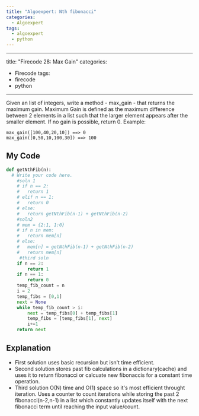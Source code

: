 ```yaml
---
title: "Algoexpert: Nth fibonacci"
categories:
  - Algoexpert
tags:
  - algoexpert
  - python
---
```

---
title: "Firecode 28: Max Gain"
categories:
  - Firecode
tags:
  - firecode
  - python
---
Given an list of integers, write a method - max_gain - that returns the maximum gain. Maximum Gain is defined as the maximum difference between 2 elements in a list such that the larger element appears after the smaller element. If no gain is possible, return 0.
Example:

```
max_gain([100,40,20,10]) ==> 0
max_gain([0,50,10,100,30]) ==> 100
```

## My Code

```python
def getNthFib(n):
  # Write your code here.
    #soln 1
	# if n == 2:
	# 	return 1
	# elif n == 1:
	# 	return 0
	# else:
	# 	return getNthFib(n-1) + getNthFib(n-2)
    #soln2
	# mem = {2:1, 1:0}
	# if n in mem:
	# 	return mem[n]
	# else:
	# 	mem[n] = getNthFib(n-1) + getNthFib(n-2)
	# 	return mem[n]
	 #third soln
	if n == 2:
		return 1
	if n == 1:
		return 0
	temp_fib_count = n
	i = 2
	temp_fibs = [0,1]
	next = None
	while temp_fib_count > i:
		next = temp_fibs[0] + temp_fibs[1]
		temp_fibs = [temp_fibs[1], next]
		i+=1
	return next

```

## Explanation

* First solution uses basic recursion but isn't time efficient.
* Second solution stores past fib calculations in a dictionary(cache) and uses it to return fibonacci or calcuate new fibonaccis for a constant time operation.
* Third solution O(N) time and O(1) space so it's most efficient throught iteration.  Uses a counter to count iterations while storing the past 2 fibonacci(n-2,n-1) in a list which constantly updates itself with the next fibonacci term until reaching the input value/count.

